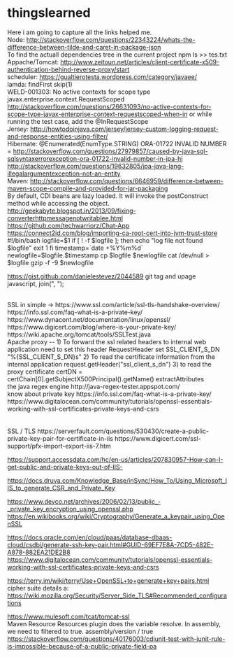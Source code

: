 # thingslearned
Here i am going to capture all the links helped me.
<br>
Node:
http://stackoverflow.com/questions/22343224/whats-the-difference-between-tilde-and-caret-in-package-json
<br>
To find the actuall dependencies tree in the current project
npm ls >> tes.txt
<br>
Appache/Tomcat:
http://www.zeitoun.net/articles/client-certificate-x509-authentication-behind-reverse-proxy/start
<br>
scheduler:
https://gualtierotesta.wordpress.com/category/javaee/
<br>
lamda:
findFirst
skip(1)
<br>
WELD-001303: No active contexts for scope type javax.enterprise.context.RequestScoped
http://stackoverflow.com/questions/26631093/no-active-contexts-for-scope-type-javax-enterprise-context-requestscoped-when-in
or 
while running the test case,
add the @InRequestScope
<br>
Jersey:
http://howtodoinjava.com/jersey/jersey-custom-logging-request-and-response-entities-using-filter/
<br>
Hibernate:
@Enumerated(EnumType.STRING) ORA-01722 INVALID NUMBER = http://stackoverflow.com/questions/27979857/caused-by-java-sql-sqlsyntaxerrorexception-ora-01722-invalid-number-in-jpa-hi
<br>
http://stackoverflow.com/questions/19632805/jpa-java-lang-illegalargumentexception-not-an-entity
<br>
Maven:
http://stackoverflow.com/questions/6646959/difference-between-maven-scope-compile-and-provided-for-jar-packaging
<br>
By default, CDI beans are lazy loaded. It will invoke the postConstruct method while accessing the object.
<br>
http://geekabyte.blogspot.in/2013/09/fixing-converterhttpmessagenotwritablee.html
<br>
https://github.com/techwarriorz/Chat-App
<br>
https://connect2id.com/blog/importing-ca-root-cert-into-jvm-trust-store
<br>
#!/bin/bash
logfile=$1
if [ ! -f $logfile ]; then
  echo "log file not found $logfile"
  exit 1
fi
timestamp=`date +%Y%m%d`
newlogfile=$logfile.$timestamp
cp $logfile $newlogfile
cat /dev/null > $logfile
gzip -f -9 $newlogfile
<br>

https://gist.github.com/danielestevez/2044589 git tag and upage
<br>
javascript, join(", ");

<br>
SSL in simple ->
https://www.ssl.com/article/ssl-tls-handshake-overview/
https://info.ssl.com/faq-what-is-a-private-key/
https://www.dynacont.net/documentation/linux/openssl/
https://www.digicert.com/blog/where-is-your-private-key/
https://wiki.apache.org/tomcat/tools/SSLTest.java
<br>
Apache proxy --
 1) To forward the ssl related headers to internal web application
  need to set this header
   RequestHeader set SSL_CLIENT_S_DN "%{SSL_CLIENT_S_DN}s"
 2) To read the certificate information from the internal application
    request.getHeader("ssl_client_s_dn")
 3) to read the proxy certificate
    certDN = certChain[0].getSubjectX500Principal().getName()
    extractAttributes
  <br>
  the java regex engine http://java-regex-tester.appspot.com/
  <br>
  know about private key https://info.ssl.com/faq-what-is-a-private-key/
  https://www.digitalocean.com/community/tutorials/openssl-essentials-working-with-ssl-certificates-private-keys-and-csrs
  <br>
  
  <br>
<br>
SSL / TLS
https://serverfault.com/questions/530430/create-a-public-private-key-pair-for-certificate-in-iis
https://www.digicert.com/ssl-support/pfx-import-export-iis-7.htm

https://support.accessdata.com/hc/en-us/articles/207830957-How-can-I-get-public-and-private-keys-out-of-IIS-

https://docs.druva.com/Knowledge_Base/inSync/How_To/Using_Microsoft_IIS_to_generate_CSR_and_Private_Key

https://www.devco.net/archives/2006/02/13/public_-_private_key_encryption_using_openssl.php
https://en.wikibooks.org/wiki/Cryptography/Generate_a_keypair_using_OpenSSL


https://docs.oracle.com/en/cloud/paas/database-dbaas-cloud/csdbi/generate-ssh-key-pair.html#GUID-69EF7E8A-7CD5-482E-A878-882EA21DE2B8
https://www.digitalocean.com/community/tutorials/openssl-essentials-working-with-ssl-certificates-private-keys-and-csrs

https://terry.im/wiki/terry/Use+OpenSSL+to+generate+key+pairs.html
<br>
  cipher suite details a: https://wiki.mozilla.org/Security/Server_Side_TLS#Recommended_configurations
   <br>
   
https://www.mulesoft.com/tcat/tomcat-ssl
<br>
Maven Resource
Resources plugin does the variable resolve. In assembly, we need to filtered to true.
<fileSet>
            <directory>assembly/version</directory>
            <outputDirectory>/</outputDirectory>
            <filtered>true</filtered>
        </fileSet>
<br>
https://stackoverflow.com/questions/40176003/cdiunit-test-with-junit-rule-is-impossible-because-of-a-public-private-field-pa
